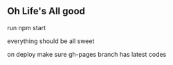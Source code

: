 ## Oh Life's All good

run npm start

everything should be all sweet

on deploy make sure gh-pages branch has latest codes
